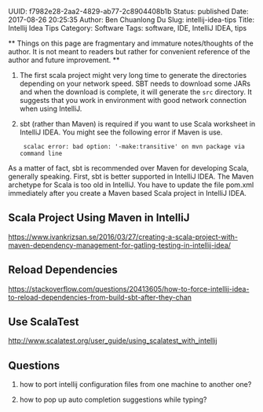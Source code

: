 UUID: f7982e28-2aa2-4829-ab77-2c8904408b1b
Status: published
Date: 2017-08-26 20:25:35
Author: Ben Chuanlong Du
Slug: intellij-idea-tips
Title: Intellij Idea Tips
Category: Software
Tags: software, IDE, IntelliJ IDEA, tips

**
Things on this page are
fragmentary and immature notes/thoughts of the author.
It is not meant to readers
but rather for convenient reference of the author and future improvement.
**

1. The first scala project might very long time to generate the directories 
depending on your network speed. 
SBT needs to download some JARs and when the download is complete, 
it will generate the `src` directory.
It suggests that you work in environment with good network connection
when using IntelliJ.


2. sbt (rather than Maven) is required if you want to use Scala worksheet in IntelliJ IDEA. 
You might see the following error if Maven is use.

        scalac error: bad option: '-make:transitive' on mvn package via command line

As a matter of fact, 
sbt is recommended over Maven for developing Scala, 
generally speaking. 
First, 
sbt is better supported in IntelliJ IDEA. 
The Maven archetype for Scala is too old in IntelliJ.
You have to update the file pom.xml immediately after you create a Maven based Scala project in IntelliJ IDEA.


## Scala Project Using Maven in IntelliJ

https://www.ivankrizsan.se/2016/03/27/creating-a-scala-project-with-maven-dependency-management-for-gatling-testing-in-intellij-idea/



## Reload Dependencies

https://stackoverflow.com/questions/20413605/how-to-force-intellij-idea-to-reload-dependencies-from-build-sbt-after-they-chan

## Use ScalaTest 

http://www.scalatest.org/user_guide/using_scalatest_with_intellij


## Questions

1. how to port intellij configuration files from one machine to another one?

2. how to pop up auto completion suggestions while typing?


